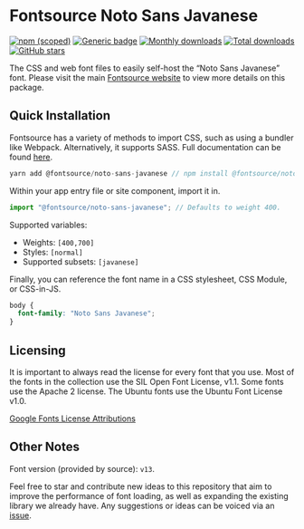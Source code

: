 # Fontsource Noto Sans Javanese

[![npm (scoped)](https://img.shields.io/npm/v/@fontsource/noto-sans-javanese?color=brightgreen)](https://www.npmjs.com/package/@fontsource/noto-sans-javanese) [![Generic badge](https://img.shields.io/badge/fontsource-passing-brightgreen)](https://github.com/fontsource/fontsource) [![Monthly downloads](https://badgen.net/npm/dm/@fontsource/noto-sans-javanese)](https://github.com/fontsource/fontsource) [![Total downloads](https://badgen.net/npm/dt/@fontsource/noto-sans-javanese)](https://github.com/fontsource/fontsource) [![GitHub stars](https://img.shields.io/github/stars/fontsource/fontsource.svg?style=social&label=Star)](https://github.com/fontsource/fontsource/stargazers)

The CSS and web font files to easily self-host the “Noto Sans Javanese” font. Please visit the main [Fontsource website](https://fontsource.org/fonts/noto-sans-javanese) to view more details on this package.

## Quick Installation

Fontsource has a variety of methods to import CSS, such as using a bundler like Webpack. Alternatively, it supports SASS. Full documentation can be found [here](https://fontsource.org/docs/introduction).

```javascript
yarn add @fontsource/noto-sans-javanese // npm install @fontsource/noto-sans-javanese
```

Within your app entry file or site component, import it in.

```javascript
import "@fontsource/noto-sans-javanese"; // Defaults to weight 400.
```

Supported variables:

- Weights: `[400,700]`
- Styles: `[normal]`
- Supported subsets: `[javanese]`

Finally, you can reference the font name in a CSS stylesheet, CSS Module, or CSS-in-JS.

```css
body {
  font-family: "Noto Sans Javanese";
}
```

## Licensing

It is important to always read the license for every font that you use.
Most of the fonts in the collection use the SIL Open Font License, v1.1. Some fonts use the Apache 2 license. The Ubuntu fonts use the Ubuntu Font License v1.0.

[Google Fonts License Attributions](https://fonts.google.com/attribution)

## Other Notes

Font version (provided by source): `v13`.

Feel free to star and contribute new ideas to this repository that aim to improve the performance of font loading, as well as expanding the existing library we already have. Any suggestions or ideas can be voiced via an [issue](https://github.com/fontsource/fontsource/issues).
